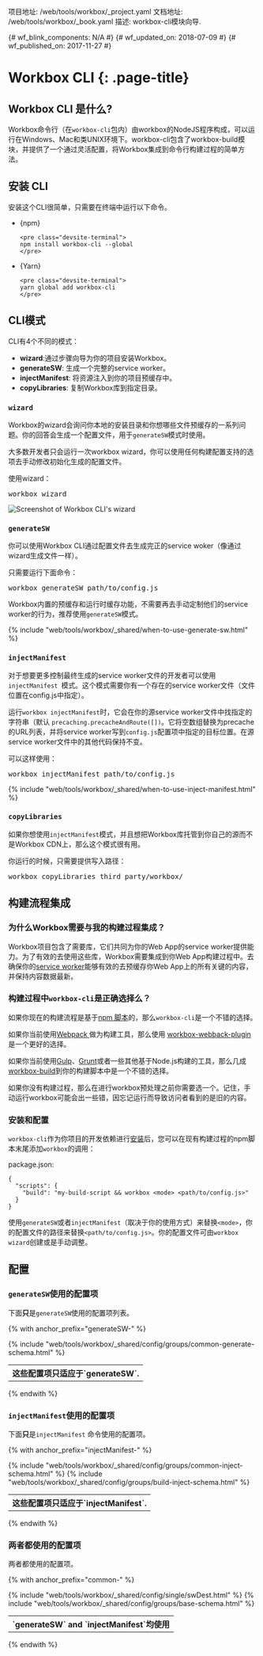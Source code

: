 项目地址: /web/tools/workbox/_project.yaml
文档地址: /web/tools/workbox/_book.yaml
描述: workbox-cli模块向导.

{# wf_blink_components: N/A #}
{# wf_updated_on: 2018-07-09 #}
{# wf_published_on: 2017-11-27 #}

# Workbox CLI {: .page-title}

## Workbox CLI 是什么?

Workbox命令行（在`workbox-cli`包内）由workbox的NodeJS程序构成，可以运行在Windows、Mac和类UNIX环境下。workbox-cli包含了workbox-build模块，并提供了一个通过灵活配置，将Workbox集成到命令行构建过程的简单方法。

## 安装 CLI

安装这个CLI很简单，只需要在终端中运行以下命令。

- {npm}

      <pre class="devsite-terminal">
      npm install workbox-cli --global
      </pre>
    

- {Yarn}

      <pre class="devsite-terminal">
      yarn global add workbox-cli
      </pre>
    

## CLI模式

CLI有4个不同的模式：

- **wizard**:通过步骤向导为你的项目安装Workbox。
- **generateSW**: 生成一个完整的service worker。
- **injectManifest**: 将资源注入到你的项目预缓存中。
- **copyLibraries**: 复制Workbox库到指定目录。

### `wizard`

Workbox的wizard会询问你本地的安装目录和你想哪些文件预缓存的一系列问题。你的回答会生成一个配置文件，用于`generateSW`模式时使用。

大多数开发者只会运行一次workbox wizard，你可以使用任何构建配置支持的选项去手动修改初始化生成的配置文件。

使用wizard：

<pre class="devsite-terminal">
workbox wizard
</pre>

![Screenshot of Workbox CLI's wizard](../images/modules/workbox-cli/cli-wizard.png)

### `generateSW`

你可以使用Workbox CLI通过配置文件去生成完正的service woker（像通过wizard生成文件一样）。

只需要运行下面命令：

<pre class="devsite-terminal">
workbox generateSW path/to/config.js
</pre>

Workbox内置的预缓存和运行时缓存功能，不需要再去手动定制他们的service worker的行为，推荐使用`generateSW`模式。

{% include "web/tools/workbox/_shared/when-to-use-generate-sw.html" %}

### `injectManifest`

对于想要更多控制最终生成的service worker文件的开发者可以使用 `injectManifest `模式。这个模式需要你有一个存在的service worker文件（文件位置在config.js中指定）。

运行`workbox injectManifest`时，它会在你的源service worker文件中找指定的字符串（默认 `precaching.precacheAndRoute([])`。它将空数组替换为precache的URL列表，并将service worker写到`config.js`配置项中指定的目标位置。在源service worker文件中的其他代码保持不变。

可以这样使用：

<pre class="devsite-terminal">
workbox injectManifest path/to/config.js
</pre>

{% include "web/tools/workbox/_shared/when-to-use-inject-manifest.html" %}

### `copyLibraries`

如果你想使用`injectManifest`模式，并且想把Workbox库托管到你自己的源而不是Workbox CDN上，那么这个模式很有用。

你运行的时候，只需要提供写入路径：

<pre class="devsite-terminal">
workbox copyLibraries third_party/workbox/
</pre>

## 构建流程集成

### 为什么Workbox需要与我的构建过程集成？

Workbox项目包含了需要库，它们共同为你的Web App的service worker提供能力。为了有效的去使用这些库，Workbox需要集成到你Web App构建过程中。去确保你的[service worker](/web/fundamentals/primers/service-workers/)能够有效的去预缓存你Web App上的所有关键的内容，并保持内容数据最新。

### 构建过程中`workbox-cli`是正确选择么？

如果你现在的构建流程是基于[npm 脚本](https://docs.npmjs.com/misc/scripts)的，那么`workbox-cli`是一个不错的选择。

如果你当前使用[Webpack ](https://webpack.js.org/)做为构建工具，那么使用 [workbox-webback-plugin ](./workbox-webpack-plugin)是一个更好的选择。

如果你当前使用[Gulp](https://gulpjs.com/)、[Grunt](https://gruntjs.com/)或者一些其他基于Node.js构建的工具，那么几成[workbox-build](./workbox-build)到你的构建脚本中是一个不错的选择。

如果你没有构建过程，那么在进行workbox预处理之前你需要选一个。记住，手动运行workbox可能会出一些错，因忘记运行而导致访问者看到的是旧的内容。

### 安装和配置

`workbox-cli`作为你项目的开发依赖进行[安装](#install_the_cli)后，您可以在现有构建过程的npm脚本末尾添加`workbox`的调用：

package.json:

```
{
  "scripts": {
    "build": "my-build-script && workbox <mode> <path/to/config.js>"
  }
}
```

使用`generateSW`或者`injectManifest`（取决于你的使用方式）来替换`<mode>`，你的配置文件的路径来替换`<path/to/config.js>`。你的配置文件可由`workbox wizard`创建或是手动调整。

## 配置

### `generateSW`使用的配置项

下面**只**是`generateSW`使用的配置项列表。

{% with anchor_prefix="generateSW-" %}


<table class="responsive">
  <tbody>
    <tr>
      <th colspan="2">这些配置项只适应于`generateSW`.</th>
    </tr>
{% include "web/tools/workbox/_shared/config/groups/common-generate-schema.html" %}
  </tbody>
</table>
{% endwith %}


### `injectManifest`使用的配置项

下面**只**是`injectManifest` 命令使用的配置项。

{% with anchor_prefix="injectManifest-" %}


<table class="responsive">
  <tbody>
    <tr>
      <th colspan="2">这些配置项只适应于`injectManifest`.</th>
    </tr>
{% include "web/tools/workbox/_shared/config/groups/common-inject-schema.html" %}
{% include "web/tools/workbox/_shared/config/groups/build-inject-schema.html" %}
  </tbody>
</table>
{% endwith %}


### 两者都使用的配置项

两者都使用的配置项。

{% with anchor_prefix="common-" %}


<table class="responsive">
  <tbody>
    <tr>
      <th colspan="2">`generateSW` and `injectManifest`均使用</th>
    </tr>
{% include "web/tools/workbox/_shared/config/single/swDest.html" %}
{% include "web/tools/workbox/_shared/config/groups/base-schema.html" %}
  </tbody>
</table>
{% endwith %}

